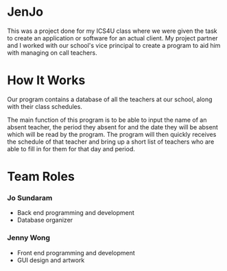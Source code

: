 # JenJo
This was a project done for my ICS4U class where we were given the task to create an application or software for an actual client. My project partner and I worked with our school's vice principal to create a program to aid him with managing on call teachers.


# How It Works
Our program contains a database of all the teachers at our school, along with their class schedules.

The main function of this program is to be able to input the name of an absent teacher, the period they absent for and the date they will be absent which will be read by the program. The program will then quickly receives the schedule of that teacher and bring up a short list of teachers who are able to fill in for them for that day and period. 


# Team Roles
### Jo Sundaram
* Back end programming and development
* Database organizer 
### Jenny Wong
* Front end programming and development
* GUI design and artwork 



